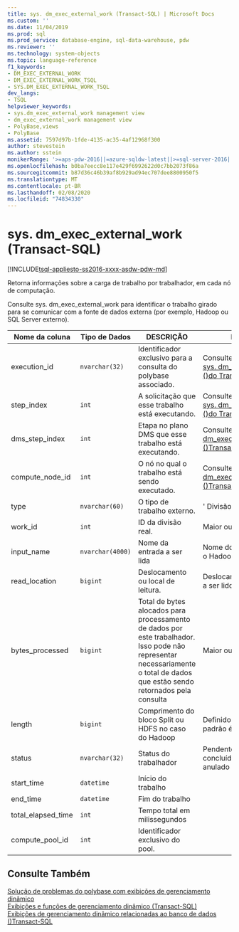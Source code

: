 ```yaml
---
title: sys. dm_exec_external_work (Transact-SQL) | Microsoft Docs
ms.custom: ''
ms.date: 11/04/2019
ms.prod: sql
ms.prod_service: database-engine, sql-data-warehouse, pdw
ms.reviewer: ''
ms.technology: system-objects
ms.topic: language-reference
f1_keywords:
- DM_EXEC_EXTERNAL_WORK
- DM_EXEC_EXTERNAL_WORK_TSQL
- SYS.DM_EXEC_EXTERNAL_WORK_TSQL
dev_langs:
- TSQL
helpviewer_keywords:
- sys.dm_exec_external_work management view
- dm_exec_external_work management view
- PolyBase,views
- PolyBase
ms.assetid: 7597d97b-1fde-4135-ac35-4af12968f300
author: stevestein
ms.author: sstein
monikerRange: '>=aps-pdw-2016||=azure-sqldw-latest||>=sql-server-2016||=sqlallproducts-allversions||>=sql-server-linux-2017||=azuresqldb-mi-current'
ms.openlocfilehash: b0ba7eecc8e117e429f6992622d0c7bb2073f86a
ms.sourcegitcommit: b87d36c46b39af8b929ad94ec707dee8800950f5
ms.translationtype: MT
ms.contentlocale: pt-BR
ms.lasthandoff: 02/08/2020
ms.locfileid: "74834330"
---
```

# <a name="sysdm_exec_external_work-transact-sql"></a>sys. dm_exec_external_work (Transact-SQL)
[!INCLUDE[tsql-appliesto-ss2016-xxxx-asdw-pdw-md](../../includes/tsql-appliesto-ss2016-xxxx-asdw-pdw-md.md)]

  Retorna informações sobre a carga de trabalho por trabalhador, em cada nó de computação.  
  
 Consulte sys. dm_exec_external_work para identificar o trabalho girado para se comunicar com a fonte de dados externa (por exemplo, Hadoop ou SQL Server externo).  
  
|Nome da coluna|Tipo de Dados|DESCRIÇÃO|Intervalo|  
|-----------------|---------------|-----------------|-----------|  
|execution_id|`nvarchar(32)`|Identificador exclusivo para a consulta do polybase associado.|Consulte *request_ID* em [sys. dm_exec_requests &#40;&#41;do Transact-SQL ](../../relational-databases/system-dynamic-management-views/sys-dm-exec-requests-transact-sql.md).|  
|step_index|`int`|A solicitação que esse trabalho está executando.|Consulte *step_index* em [sys. dm_exec_requests &#40;&#41;do Transact-SQL ](../../relational-databases/system-dynamic-management-views/sys-dm-exec-requests-transact-sql.md).|  
|dms_step_index|`int`|Etapa no plano DMS que esse trabalho está executando.|Consulte [Sys. dm_exec_dms_workers &#40;&#41;Transact-SQL ](../../relational-databases/system-dynamic-management-views/sys-dm-exec-dms-workers-transact-sql.md).|  
|compute_node_id|`int`|O nó no qual o trabalho está sendo executado.|Consulte [Sys. dm_exec_compute_nodes &#40;&#41;Transact-SQL ](../../relational-databases/system-dynamic-management-views/sys-dm-exec-compute-nodes-transact-sql.md).|  
|type|`nvarchar(60)`|O tipo de trabalho externo.|' Divisão de arquivo '|  
|work_id|`int`|ID da divisão real.|Maior ou igual a 0.|  
|input_name|`nvarchar(4000)`|Nome da entrada a ser lida|Nome do arquivo ao usar o Hadoop.|  
|read_location|`bigint`|Deslocamento ou local de leitura.|Deslocamento do arquivo a ser lido.|  
|bytes_processed|`bigint`|Total de bytes alocados para processamento de dados por este trabalhador. Isso pode não representar necessariamente o total de dados que estão sendo retornados pela consulta |Maior ou igual a 0.|  
|length|`bigint`|Comprimento do bloco Split ou HDFS no caso do Hadoop|Definido pelo usuário. O padrão é o 64M|  
|status|`nvarchar(32)`|Status do trabalhador|Pendente, processando, concluído, com falha, anulado|  
|start_time|`datetime`|Início do trabalho||  
|end_time|`datetime`|Fim do trabalho||  
|total_elapsed_time|`int`|Tempo total em milissegundos||
|compute_pool_id|`int`|Identificador exclusivo do pool.|

## <a name="see-also"></a>Consulte Também  
 [Solução de problemas do polybase com exibições de gerenciamento dinâmico](https://msdn.microsoft.com/library/ce9078b7-a750-4f47-b23e-90b83b783d80)   
 [Exibições e funções de gerenciamento dinâmico &#40;Transact-SQL&#41;](~/relational-databases/system-dynamic-management-views/system-dynamic-management-views.md)   
 [Exibições de gerenciamento dinâmico relacionadas ao banco de dados &#40;&#41;Transact-SQL](../../relational-databases/system-dynamic-management-views/database-related-dynamic-management-views-transact-sql.md)  
  
  
